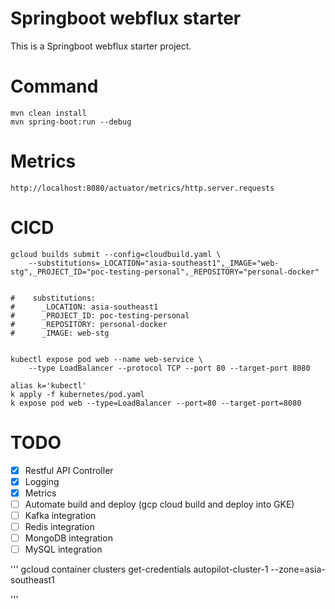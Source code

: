 # Springboot webflux starter

This is a Springboot webflux starter project.

# Command

```
mvn clean install
mvn spring-boot:run --debug
```

# Metrics

```
http://localhost:8080/actuator/metrics/http.server.requests
```

# CICD

```agsl
gcloud builds submit --config=cloudbuild.yaml \
    --substitutions=_LOCATION="asia-southeast1",_IMAGE="web-stg",_PROJECT_ID="poc-testing-personal",_REPOSITORY="personal-docker"


#    substitutions:
#      _LOCATION: asia-southeast1
#      _PROJECT_ID: poc-testing-personal
#      _REPOSITORY: personal-docker
#      _IMAGE: web-stg


kubectl expose pod web --name web-service \
    --type LoadBalancer --protocol TCP --port 80 --target-port 8080

alias k='kubectl'
k apply -f kubernetes/pod.yaml
k expose pod web --type=LoadBalancer --port=80 --target-port=8080

```

# TODO

- [x] Restful API Controller
- [x] Logging
- [x] Metrics
- [ ] Automate build and deploy (gcp cloud build and deploy into GKE)
- [ ] Kafka integration
- [ ] Redis integration
- [ ] MongoDB integration
- [ ] MySQL integration

'''
gcloud container clusters get-credentials autopilot-cluster-1 --zone=asia-southeast1	


'''